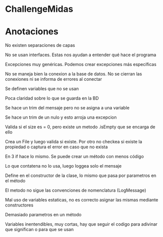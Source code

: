# ChallengeMidas
# Anotaciones

No existen separaciones de capas

No se usan interfaces. Estas nos ayudan a entender qué hace el programa

Excepciones muy genéricas. Podemos crear excepciones más específicas

No se maneja bien la conexion a la base de datos. No se cierran las conexiones ni se informa de errores al conectar

Se definen variables que no se usan

Poca claridad sobre lo que se guarda en la BD

Se hace un trim del mensaje pero no se asigna a una variable

Se hace un trim de un nulo y esto arroja una excepcion

Valida si el size es = 0, pero existe un metodo .isEmpty que se encarga de ello

Crea un File y luego valida si existe. Por otro no checkea si existe la propiedad o captura el error en caso que no exista

En 3 if hace lo mismo. Se puede crear un método con menos código

Lo que contatena no lo usa, luego loggea solo el mensaje

Define en el constructor de la clase, lo mismo que pasa por parametros en el método

El metodo no sigue las convenciones de nomenclatura (LogMessage)

Mal uso de variables estaticas, no es correcto asignar las mismas mediante constructores

Demasiado parametros en un método

Variables inentendibles, muy cortas, hay que seguir el codigo para adivinar que significan o para que se usan
